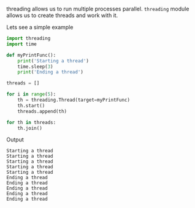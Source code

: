 threading allows us to run multiple processes parallel.
`threading` module allows us to create threads and work with it.

Lets see a simple example
```py
import threading
import time

def myPrintFunc():
	print('Starting a thread')
	time.sleep(3)
	print('Ending a thread')

threads = []

for i in range(5):
	th = threading.Thread(target=myPrintFunc)
	th.start()
	threads.append(th)

for th in threads:
	th.join()
```
Output
```
Starting a thread
Starting a thread
Starting a thread
Starting a thread
Starting a thread
Ending a thread
Ending a thread
Ending a thread
Ending a thread
Ending a thread
```
<!--stackedit_data:
eyJoaXN0b3J5IjpbMTI2ODczMzgyOSwtMTA1MDU4NTU5Nl19
-->